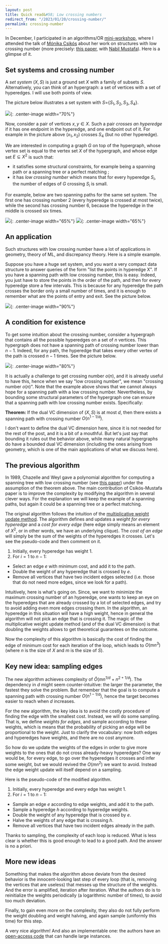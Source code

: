 ```yaml
---
layout: post
title: Quick read&#58; Low crossing numbers
redirect_from: "/2023/01/20/crossing-number/"
permalink: crossing-number
---
```


In December, I participated in an algorithms/OR 
[mini-workshop](http://gdrro.lip6.fr/?q=node/294), where I attended the talk 
of [Mónika Csikós](https://csikosm.github.io/) about her work on structures 
with low 
crossing number 
(more precisely: [this paper](https://drops.dagstuhl.de/opus/volltexte/2021/13827/pdf/LIPIcs-SoCG-2021-28.pdf), 
with [Nabil Mustafa](https://lipn.univ-paris13.fr/~mustafa/index.html)). 
Here is a glimpse of it.

## Set systems and crossing number

A *set system* $(X,S)$ is just a ground set $X$ with a family of subsets $S$. 
Alternatively, you can think of an hypergraph: a set of vertices 
with a set of hyperedges. 
I will use both points of view. 

The picture below illustrates a set system with $S=${$S_1, S_2, S_3, S_4$}.

![](../assets/set-system.png){: .center-image width="70%"}

Now, consider a pair of vertices $x,y \in X$. Such a pair *crosses an hyperedge* 
if it has one endpoint in the hyperedge, and one endpoint out of it. 
For example in the picture above $(x_1,x_2)$ crosses $S_4$ (but no other 
hyperedge).

We are interested in computing a graph $G$ on top of the hypergraph, whose 
vertex set is equal to
the vertex set $X$ of the hypergraph, and whose edge set $E\subseteq X^2$ is 
such that: 

* it satisfies some structural constraints, for example being a spanning 
path or a spanning tree or a perfect matching ; 
* it has *low crossing number* which means that for every hyperedge $S_i$, the 
number of edges of $G$ crossing $S_i$ is small. 

For example, below are two spanning paths for the same set system. The first 
one has crossing number 2 (every hyperedge is crossed at most twice), while 
the second has crossing number 6, because the hyperedge in the middle is 
crossed six times. 
 
![](../assets/crossing-nb-1.png){: .center-image width="65%"}
![](../assets/crossing-nb-2.png){: .center-image width="65%"}

## An application 

Such structures with low crossing number have a lot of applications in 
geometry, theory of ML, and discrepancy theory. 
Here is a simple example.

Suppose you have a huge set system, and you want a very compact data structure 
to answer queries of the form 
"list the points in hyperedge X". If you have a spanning path with 
low crossing number, this is easy. 
Indeed, you just have to store the points in the order of the path, and then
for every hyperedge store a few intervals.
This is because for any hyperedge the path crosses the border only a 
small number of times, and it is enough to remember what are the points of 
entry and exit. See the picture below.

![](../assets/crossing-nb-3.png){: .center-image width="90%"}

## A condition for existence 

To get some intuition about the crossing number, consider a
hypergraph that contains all the possible hyperedges on a set of $n$ vertices. 
This hypergraph does not have a spanning path of crossing number lower than 
$n-1$. 
Indeed, for any path, the hyperedge that takes every 
other vertex of the path is crossed $n-1$ times. See the picture below.

![](../assets/crossing-sans-VC.png){: .center-image width="80%"}

It is actually a challenge to get crossing number $o(n)$, and it is already 
useful to have this, hence when we say "low crossing number", we mean "crossing number 
$o(n)$". Note that the example above shows that we cannot always hope for a 
spanning path with a low crossing number. 
Nevertheless, by bounding some structural parameters of the hypergraph 
one can ensure that a spanning path with low crossing number exists. 
Specifically:

**Theorem:** If the dual VC dimension of $(X,S)$  is at most $d$, then there 
exists a spanning path with crossing number $O(n^{1-1/d})$.

I don't want to define the dual VC dimension here, since it is not needed 
for the rest of the post, and it is a bit of a mouthful. But let's just 
say that bounding it rules out the behavior above, while many natural 
hypergraphs do have a bounded dual VC dimension (including the ones arising 
from geometry, which is one of the main applications of what we discuss here).

## The previous algorithm

In 1989, Chazelle and Weyl gave a polynomial algorithm for computing a 
spanning tree with low crossing number (see [this paper](https://link.springer.com/content/pdf/10.1007/BF02187743.pdf)) under the assumption of the theorem above. 
The main contribution of Csikós-Mustafa paper is to improve the complexity 
by modifying the algorithm in several clever ways.
For the explanation we will keep the example of a spanning paths, but again 
it could be a spanning tree or a perfect matching. 

The original algorithm 
follows the intuition of the 
[multiplicative weight update method](https://en.wikipedia.org/wiki/Multiplicative_weight_update_method). 
The algorithm defines and updates a *weight for every hyperedge* and a
*cost for every edge* (here edge simply means an element of $X^2$, or in 
other words, we have an underlying clique).
The *cost of an edge* will simply be the sum of the weights of the hyperedges 
it crosses. 
Let's see the pseudo-code and then comment on it. 

1. Initially, every hyperedge has weight 1.
2. For $i=1$ to $n-1$:
* Select an edge $e$ with minimum cost, and add it to the path. 
* Double the weight of any hyperedge that is crossed by $e$.
* Remove all vertices that have two incident edges selected (i.e. those that 
do not need more edges, since we look for a path). 

Intuitively, here is what's going on. Since, we want to minimize the 
maximum crossing number of an hyperedge, one wants to keep an eye on the 
hyperedges that are already crossed by a lot of selected edges, and try to 
avoid adding even more edges crossing them. 
In the algorithm, an hyperedge in this situation will have a high weight, 
hence in general the algorithm will not 
pick an edge that is crossing it. The magic of the 
multiplicative weight update method (and of the dual VC dimension) is that 
doubling the weights allows to get theoretical guarantees on the outcome. 

Now the complexity of this algorithm is basically the cost of 
finding the edge of minimum cost for each iteration of the loop, which 
leads to $O(mn^3)$ (where $n$ is the size of $X$ and $m$ is the size of $S$).

## Key new idea: sampling edges

The new algorithm achieves complexity of $\tilde{O}(mn^{1/d}+n^{2+1/d})$. 
The dependency in $d$ might seem counter-intuitive: the larger the parameter, 
the fastest they solve the problem. But remember that the goal is to compute
a spanning path with crossing number $O(n^{1-1/d})$, hence the target becomes 
easier to reach when $d$ increases.

For the new algorithm, the key idea is to avoid 
the costly procedure of finding the edge with the smallest cost. 
Instead, we will do some sampling. That is, we define *weights for edges*, 
and sample according to these weights, which is means that the probability 
of picking an edge will be proportional to the weight.
Just to clarify the vocabulary: now both edges and hyperedges have weights, 
and there are no cost anymore. 

So how do we update the weights of the edges in order to give more weights 
to the ones that do not cross already-heavy hyperedges? One way would be, 
for every edge, to go over the hyperedges it crosses and infer some weight, 
but we would revived the $O(mn^2)$ we want to avoid. 
Instead the edge weight update will itself depend on a sampling. 

Here is the pseudo-code of the modified algorithm.

1. Initially, every hyperedge and every edge has weight 1.
2. For $i=1$ to $n-1$:
* Sample an edge $e$ according to edge weights, and add it to the path. 
* Sample a hyperedge $h$ according to hyperedge weights.
* Double the weight of any hyperedge that is crossed by $e$.
* Halve the weights of any edge that is crossing $h$.
* Remove all vertices that have two incident edges already in the path.

Thanks to sampling, the complexity of each loop is reduced. What is less
clear is whether this is good enough to lead to a good path. And the answer
is no a priori. 

## More new ideas

Something that makes the algorithm above deviate from the desired behavior 
is the innocent-looking last step of every loop (that is, removing 
the vertices that are useless) that messes up the structure of the weights. 
And the error is amplified, iteration after iteration. What the authors do
is to reinitialize the weights periodically (a logarithmic number of times), 
to avoid too much deviation.

Finally, to gain even more on the complexity, they also do not fully perform
the weight doubling and weight halving, and again sample (uniformly this 
time) for this step. 

A very nice algorithm! And also an implementable one: the authors have an 
[open-access code](https://github.com/csikosm/LowCrossingMatchings) that
can handle large instances. 







